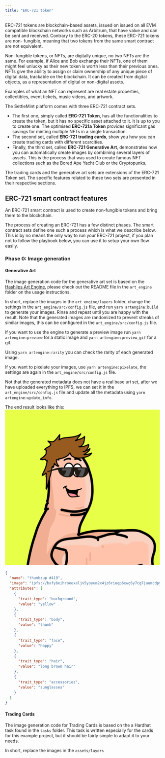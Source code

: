 ```yaml
---
title: "ERC-721 token"
---
```


ERC-721 tokens are blockchain-based assets, issued on issued on all EVM
compatible blockchain networks such as Arbitrum, that have value and can be sent
and received. Contrary to the ERC-20 tokens, these ERC-721 tokens are non-
fungible, meaning that two tokens from the same smart contract are not
equivalent.

Non-fungible tokens, or NFTs, are digitally unique, no two NFTs are the same.
For example, if Alice and Bob exchange their NFTs, one of them might feel
unlucky as their new token is worth less than their previous ones. NFTs give the
ability to assign or claim ownership of any unique piece of digital data,
trackable on the blockchain. It can be created from digital objects, as a
representation of digital or non-digital assets.

Examples of what an NFT can represent are real estate properties, collectibles,
event tickets, music videos, and artwork.

The SettleMint platform comes with three ERC-721 contract sets.

- The first one, simply called **ERC-721 Token**, has all the functionalities to
  create the token, but it has no specific asset attached to it. It is up to you
  to create one. The optimised **ERC-721a Token** provides significant gas
  savings for minting multiple NFTs in a single transaction.
- The second set, called **ERC-721 trading cards**, show you how you can create
  trading cards with different scarcities.
- Finally, the third set, called **ERC-721 Generative Art**, demonstrates how
  you can automatically create images by combining several layers of assets.
  This is the process that was used to create famous NFT collections such as the
  Bored Ape Yacht Club or the Cryptopunks.

The trading cards and the generative art sets are extensions of the ERC-721
Token set. The specific features related to these two sets are presented in
their respective sections.

## ERC-721 smart contract features

An ERC-721 smart contract is used to create non-fungible tokens and bring them
to the blockchain.

The process of creating an ERC-721 has a few distinct phases. The smart contract
sets define one such a process which is what we describe below. This is by no
means the only way to run your ERC-721 project, if you plan not to follow the
playbook below, you can use it to setup your own flow easily.

### Phase 0: Image generation

#### Generative Art

The image generation code for the generative art set is based on the
[Hashlips Art Engine](https://github.com/HashLips/hashlips_art_engine), please
check out the README file in the `art_engine` folder on the usage instructions.

In short, replace the images in the `art_engine/layers` folder, change the
settings in the `art_engine/src/config.js` file, and run `yarn artengine:build`
to generate your images. Rinse and repeat until you are happy with the result.
Note that the generated images are randomized to prevent streaks of similar
images, this can be configured in the `art_engine/src/config.js` file.

If you want to use the engine to generate a preview image run
`yarn artengine:preview` for a static image and `yarn artengine:preview_gif` for
a gif.

Using `yarn artengine:rarity` you can check the rarity of each generated image.

If you want to pixelate your images, use `yarn artengine:pixelate`, the settings
are again in the `art_engine/src/config.js` file.

Not that the generated metadata does not have a real base uri set, after we have
uploaded everything to IPFS, we can set it in the `art_engine/src/config.js`
file and update all the metadata using `yarn artengine:update_info`.

The end result looks like this:
![thumbzup_419.png](../../../../img/document360/Images/thumbzup_419.png)

```json
{
  "name": "thumbzup #419",
  "image": "ipfs://bafybeihroeexeljv5yoyum2x4jz6riuqp6xwg6y7cg7jaumcdpyrjxg5zi",
  "attributes": [
    {
      "trait_type": "background",
      "value": "yellow"
    },
    {
      "trait_type": "body",
      "value": "thumb"
    },
    {
      "trait_type": "face",
      "value": "happy"
    },
    {
      "trait_type": "hair",
      "value": "long brown hair"
    },
    {
      "trait_type": "accessories",
      "value": "sunglasses"
    }
  ]
}
```

#### Trading Cards

The image generation code for Trading Cards is based on the a Hardhat task found
in the `tasks` folder. This task is written especially for the cards for this
example project, but it should be fairly simple to adapt it to your needs.

In short, replace the images in the `assets/layers`
